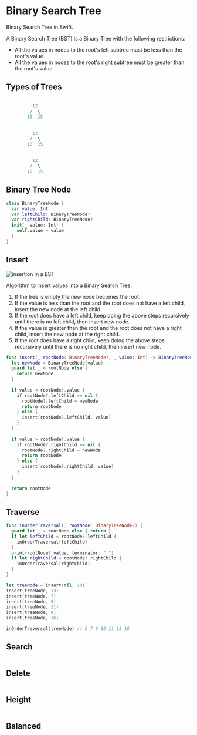 # Binary Search Tree

Binary Search Tree in Swift.

A Binary Search Tree (BST) is a Binary Tree with the following restrictions: 

* All the values in nodes to the root's left subtree must be less than the root's value. 
* All the values in nodes to the root's right subtree must be greater than the root's value. 

## Types of Trees 

```swift 
        
          12
         /  \
        10  15
        
        
          12
         /  \
        10  15
        
        
          12
         /  \
        10  15
```

## Binary Tree Node 

```swift 
class BinaryTreeNode {
  var value: Int
  var leftChild: BinaryTreeNode?
  var rightChild: BinaryTreeNode?
  init(_ value: Int) {
    self.value = value
  }
}
```

## Insert

![insertion in a BST](https://user-images.githubusercontent.com/1819208/99795727-47386180-2afa-11eb-9e6c-a809d0645c62.jpg)

Algorithm to insert values into a Binary Search Tree. 

1. If the tree is empty the new node becomes the root. 
2. If the value is less than the root and the root does not have a left child, insert the new node at the left child. 
3. If the root does have a left child, keep doing the above steps recursively until there is no left child, then insert new node. 
4. If the value is greater than the root and the root does not have a right child, insert the new node at the right child. 
5. If the root does have a right child, keep doing the above steps recursively until there is no right child, then insert new node. 


```swift 
func insert(_ rootNode: BinaryTreeNode?, _ value: Int) -> BinaryTreeNode? {
  let newNode = BinaryTreeNode(value)
  guard let _ = rootNode else {
    return newNode
  }
  
  if value < rootNode!.value {
    if rootNode?.leftChild == nil {
      rootNode?.leftChild = newNode
      return rootNode
    } else {
      insert(rootNode?.leftChild, value)
    }
  }
  
  if value > rootNode!.value {
    if rootNode?.rightChild == nil {
      rootNode?.rightChild = newNode
      return rootNode
    } else {
      insert(rootNode?.rightChild, value)
    }
  }
  
  return rootNode
}
```

## Traverse

```swift 
func inOrderTraversal(_ rootNode: BinaryTreeNode?) {
  guard let _ = rootNode else { return }
  if let leftChild = rootNode?.leftChild {
    inOrderTraversal(leftChild)
  }
  print(rootNode!.value, terminator: " ")
  if let rightChild = rootNode?.rightChild {
    inOrderTraversal(rightChild)
  }
}

let treeNode = insert(nil, 10)
insert(treeNode, 13)
insert(treeNode, 7)
insert(treeNode, 5)
insert(treeNode, 11)
insert(treeNode, 9)
insert(treeNode, 16)

inOrderTraversal(treeNode) // 5 7 9 10 11 13 16
```

## Search 

```swift 
```

## Delete 

```swift 
```

## Height

```swift 
```

## Balanced 

```swift 
```
